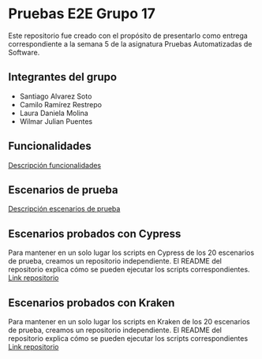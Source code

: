 # Pruebas E2E Grupo 17

Este repositorio fue creado con el propósito de presentarlo como entrega correspondiente a la semana 5 de la asignatura Pruebas Automatizadas de Software.

## Integrantes del grupo
- Santiago Alvarez Soto
- Camilo Ramírez Restrepo
- Laura Daniela Molina
- Wilmar Julian Puentes

## Funcionalidades
[Descripción funcionalidades](https://github.com/Molvilada/Pruebas_E2E_Grupo_17/wiki/Funcionalidades)

## Escenarios de prueba
[Descripción escenarios de prueba](https://github.com/Molvilada/Pruebas_E2E_Grupo_17/wiki/Escenarios-de-prueba)

## Escenarios probados con Cypress
Para mantener en un solo lugar los scripts en Cypress de los 20 escenarios de prueba, creamos un repositorio independiente. El README del repositorio explica cómo se pueden ejecutar los scripts correspondientes. [Link repositorio](https://github.com/Molvilada/Pruebas_E2E_Cypress)

## Escenarios probados con Kraken

Para mantener en un solo lugar los scripts en Kraken de los 20 escenarios de prueba, creamos un repositorio independiente. El README del repositorio explica cómo se pueden ejecutar los scripts correspondientes [Link repositorio](https://github.com/Molvilada/Pruebas_E2E_Kraken)

